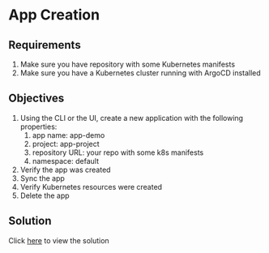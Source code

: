 # App Creation

## Requirements

1. Make sure you have repository with some Kubernetes manifests
2. Make sure you have a Kubernetes cluster running with ArgoCD installed

## Objectives

1. Using the CLI or the UI, create a new application with the following properties:
   1. app name: app-demo
   2. project: app-project
   3. repository URL: your repo with some k8s manifests
   4. namespace: default
2. Verify the app was created
3. Sync the app
4. Verify Kubernetes resources were created
5. Delete the app

## Solution

Click [here](solution.md) to view the solution